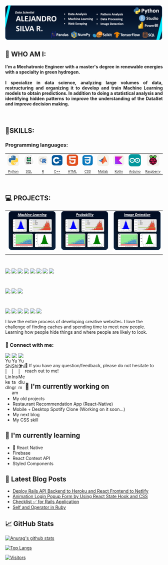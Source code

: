 <p align="center">
  <a href="https://www.yushi.dev/" target="_blank" rel="noreferrer"><img src="Images/Banner.png" alt="my banner"></a>
</p>

## 🌟 WHO AM I:

<h4 align="justify">
I'm a Mechatronic Engineer with a master's degree in renewable energies with a specialty in green hydrogen.
<br><br>
I specialize in data science, analyzing large volumes of data, restructuring and organizing it to develop and train Machine Learning models to obtain predictions. In addition to doing a statistical analysis and identifying hidden patterns to improve the understanding of the DataSet and improve decision making.
</h4><br>

## 📝SKILLS:
### Programming languages:

<table><tr>
  <td align="center"><img src="Icons/Python-Light.svg" width="40px" align="center"></td>
  <td align="center"><img src="Icons/SQL.png" width="40px" align="center"></td>
  <td align="center"><img src="Icons/R-Light.svg" width="40px" align="center"></td>
  <td align="center"><img src="Icons/CPP.svg" width="40px" align="center"></td>
  <td align="center"><img src="Icons/HTML.svg" width="40px" align="center"></td>
  <td align="center"><img src="Icons/CSS.svg" width="40px" align="center"></td>
  <td align="center"><img src="Icons/Matlab-Light.svg" width="40px" align="center"></td>
  <td align="center"><img src="Icons/Kotlin-Light.svg" width="40px" align="center"></td>
  <td align="center"><img src="Icons/Arduino.svg" width="40px" align="center"></td>
  <td align="center"><img src="Icons/RaspberryPi-Light.svg" width="40px" align="center"></td>
</tr>
  
<tr>
  <td align="center"><a style="font-size:10px" href="https://www.python.org/doc/">Python</a></td>
  <td align="center"><a style="font-size:10px" href="https://www.python.org/doc/">SQL</a></td>
  <td align="center"><a style="font-size:10px" href="https://www.python.org/doc/">R</a></td>
  <td align="center"><a style="font-size:10px" href="https://www.python.org/doc/">C++</a></td>
  <td align="center"><a style="font-size:10px" href="https://www.python.org/doc/">HTML</a></td>
  <td align="center"><a style="font-size:10px" href="https://www.python.org/doc/">CSS</a></td>
  <td align="center"><a style="font-size:10px" href="https://www.python.org/doc/">Matlab</a></td>
  <td align="center"><a style="font-size:10px" href="https://www.python.org/doc/">Kotlin</a></td>
  <td align="center"><a style="font-size:10px" href="https://www.python.org/doc/">Arduino</a></td>
  <td align="center"><a style="font-size:10px" href="https://www.python.org/doc/">Raspberry</a></td>
</tr></table><br>

## 💻 PROJECTS:

<table><tr>
  <td><img src="Images/Machine_Learning.png"></td>
  <td><img src="Images/Probability.png"></td>
  <td><img src="Images/Image_Detection.png"></td>
</tr></table><br>

![](https://img.shields.io/badge/Code-React-informational?style=flat&logo=react&color=61DAFB)
![](https://img.shields.io/badge/Code-Redux-informational?style=flat&logo=Redux&color=764ABC)
![](https://img.shields.io/badge/Code-JavaScript-informational?style=flat&logo=JavaScript&color=F7DF1E)
![](https://img.shields.io/badge/Code-Ruby-informational?style=flat&logo=Ruby&color=CC342D)
![](https://img.shields.io/badge/Code-Ruby_on_Rails-informational?style=flat&logo=Ruby-On-Rails&color=CC0000)
![](https://img.shields.io/badge/Code-HTML5-informational?style=flat&logo=HTML5&color=E34F26)
![](https://img.shields.io/badge/Code-PostgreSQL-informational?style=flat&logo=PostgreSQL&color=336791)
![](https://img.shields.io/badge/Code-SQLite-informational?style=flat&logo=SQLite&color=003B57)

</br>

![](https://img.shields.io/badge/Style-Bootstrap-informational?style=flat&logo=Bootstrap&color=7952B3)
![](https://img.shields.io/badge/Style-CSS3-informational?style=flat&logo=CSS3&color=1572B6)
![](https://img.shields.io/badge/Style-styled--components-informational?style=flat&logo=styled-components&color=DB7093)


</br>

![](https://img.shields.io/badge/Tools-Figma-informational?style=flat&logo=Figma&color=F24E1E)
![](https://img.shields.io/badge/Tools-NPM-informational?style=flat&logo=NPM&color=CB3837)
![](https://img.shields.io/badge/Tools-Heroku-informational?style=flat&logo=Heroku&color=430098)
![](https://img.shields.io/badge/Tools-Netlify-informational?style=flat&logo=netlify&color=00C7B7)
![](https://img.shields.io/badge/Tools-Git-informational?style=flat&logo=Git&color=F05032)
![](https://img.shields.io/badge/Tools-GitHub-informational?style=flat&logo=GitHub&color=181717)

I love the entire process of developing creative websites. I love the challenge of finding caches and spending time to meet new people. Learning how people hide things and where people are likely to look.

### 🤝 Connect with me:

<a href="https://www.linkedin.com/in/yushi95/"><img align="left" src="https://raw.githubusercontent.com/yushi1007/yushi1007/main/images/linkedin.svg" alt="Yu Shi | LinkedIn" width="21px"/></a>
<a href="https://instagram.com/yushi.95"><img align="left" src="https://raw.githubusercontent.com/yushi1007/yushi1007/main/images/instagram.svg" alt="Yu Shi | Instagram" width="21px"/></a>
<a href="https://yushi95.medium.com/"><img align="left" src="https://raw.githubusercontent.com/yushi1007/yushi1007/main/images/medium.svg" alt="Yu Shi | Medium" width="21px"/></a>
</br>
- 💬 If you have any question/feedback, please do not hesitate to reach out to me!

## 🔭 I'm currently working on

- My old projects
- Restaurant Recommendation App (React-Native)
- Mobile + Desktop Spotify Clone (Working on it soon...)
- My next blog
- My CSS skill

## 🌱 I'm currently learning

- 📱 React Native
- Firebase
- React Context API
- Styled Components  


## 📝 Latest Blog Posts

- [Deploy Rails API Backend to Heroku and React Frontend to Netlify](https://yushi95.medium.com/deploy-rails-api-backend-to-heroku-and-react-frontend-to-netlify-b515239d5022)
- [Animation Login Popup Form by Using React State Hook and CSS](https://medium.com/geekculture/animation-login-popup-form-by-using-react-state-hook-and-css-7ecf803f1fa9)
- [Checklist ✅ for Rails Application](https://yushi95.medium.com/checklist-for-rails-application-30868cb4f48b)
- [Self and Operator in Ruby](https://blog.usejournal.com/self-in-ruby-5e8a91fa4602)

## 📈 GitHub Stats 

[![Anurag's github stats](https://github-readme-stats.vercel.app/api?username=yushi1007)](https://github.com/yushi1007)

[![Top Langs](https://github-readme-stats.vercel.app/api/top-langs/?username=yushi1007&layout=compact)](https://github.com/yushi1007)

[![Visitors](https://visitor-badge.glitch.me/badge?page_id=yushi1007.yushi1007)](https://www.yushi.dev/)
